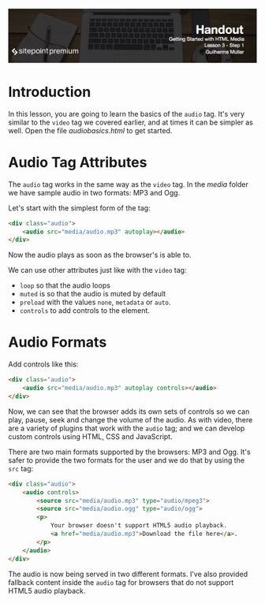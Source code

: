![](Getting_Started_with_HTML_Media_handouts/headings/lesson_3.1.jpg)

# Introduction

In this lesson, you are going to learn the basics of the `audio` tag. It's very similar to the `video` tag we covered earlier, and at times it can be simpler as well. Open the file *audiobasics.html* to get started.

# Audio Tag Attributes

The `audio` tag works in the same way as the `video` tag. In the *media* folder we have sample audio in two formats: MP3 and Ogg.

Let's start with the simplest form of the tag:

```html
<div class="audio">
	<audio src="media/audio.mp3" autoplay></audio>
</div>
```

Now the audio plays as soon as the browser's is able to.

We can use other attributes just like with the `video` tag:

* `loop` so that the audio loops
* `muted` is so that the audio is muted by default
* `preload` with the values `none`, `metadata` or `auto`.
* `controls` to add controls to the element.

# Audio Formats

Add controls like this:

```html
<div class="audio">
	<audio src="media/audio.mp3" autoplay controls></audio>
</div>
```

Now, we can see that the browser adds its own sets of controls so we can play, pause, seek and change the volume of the audio. As with video, there are a variety of plugins that work with the `audio` tag; and we can develop custom controls using HTML, CSS and JavaScript.

There are two main formats supported by the browsers: MP3 and Ogg. It's safer to provide the two formats for the user and we do that by using the `src` tag:

```html
<div class="audio">
	<audio controls>
		<source src="media/audio.mp3" type="audio/mpeg3">
		<source src="media/audio.ogg" type="audio/ogg">
		<p>
			Your browser doesn't support HTML5 audio playback.
			<a href="media/audio.mp3">Download the file here</a>.
		</p>
	</audio>
</div>
```

The audio is now being served in two different formats. I've also provided fallback content inside the `audio` tag for browsers that do not support HTML5 audio playback.